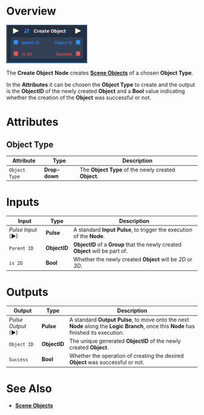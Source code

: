 # Overview

![The Create Object Node.](../../.gitbook/assets/node-create-object.png)

The **Create Object** **Node** creates [**Scene Objects**](../../getting-started/scene-objects/README.md) of a chosen **Object Type**.

In the **Attributes** it can be chosen the **Object Type** to create and the output is the **ObjectID** of the newly created **Object** and a **Bool** value indicating whether the creation of the **Object** was successful or not.

# Attributes

## Object Type

|Attribute|Type|Description|
|---|---|---|
| `Object Type` | **Drop-down** | The **Object Type** of the newly created **Object**. |

# Inputs

|Input|Type|Description|
|---|---|---|
|*Pulse Input* (►)|**Pulse**|A standard **Input Pulse**, to trigger the execution of the **Node**.|
| `Parent ID` | **ObjectID** | **ObjectID** of a **Group** that the newly created **Object** will be part of. |
| `is 2D` | **Bool** | Whether the newly created **Object** will be *2D* or *3D*. |

# Outputs

|Output|Type|Description|
|---|---|---|
|*Pulse Output* (►)|**Pulse**|A standard **Output Pulse**, to move onto the next **Node** along the **Logic Branch**, once this **Node** has finished its execution.|
| `Object ID` | **ObjectID** | The unique generated **ObjectID** of the newly created **Object**. |
| `Success` | **Bool** | Whether the operation of creating the desired **Object** was successful or not. |

# See Also

* [**Scene Objects**](../../getting-started/scene-objects/README.md)



